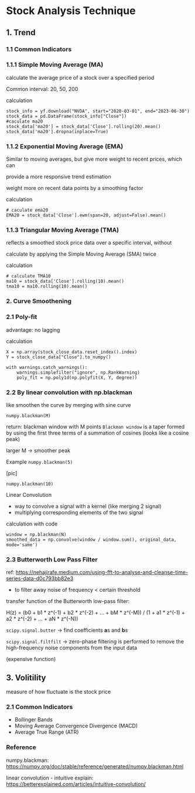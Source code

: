 # Stock Analysis Technique

## 1. Trend
### 1.1 Common Indicators
### 1.1.1 Simple Moving Average (MA)

calculate the average price of a stock over a specified period

Common interval: 20, 50, 200

calculation
```
stock_info = yf.download("NVDA", start="2020-03-01", end="2023-06-30")
stock_data = pd.DataFrame(stock_info["Close"])
#caculate ma20
stock_data['ma20'] = stock_data['Close'].rolling(20).mean()
stock_data['ma20'].dropna(inplace=True)
```


### 1.1.2 Exponential Moving Average (EMA)

Similar to moving averages, but give more weight to recent prices, which can 

provide a more responsive trend estimation

weight more on recent data points by a smoothing factor

calculation

```
# caculate ema20
EMA20 = stock_data['Close'].ewm(span=20, adjust=False).mean()
```

### 1.1.3 Triangular Moving Average (TMA)

reflects a smoothed stock price data over a specific interval, without 


calculate by applying the Simple Moving Average (SMA) twice

calculation

```
# calculate TMA10
ma10 = stock_data['Close'].rolling(10).mean()
tma10 = ma10.rolling(10).mean()
```

### 2. Curve Smoothening
### 2.1 Poly-fit

advantage: no lagging

calculation

```
X = np.array(stock_close_data.reset_index().index)
Y = stock_close_data["Close"].to_numpy()

with warnings.catch_warnings():
    warnings.simplefilter("ignore", np.RankWarning)
    poly_fit = np.poly1d(np.polyfit(X, Y, degree))
```

### 2.2 By linear convolution with np.blackman

like smoothen the curve by merging with sine curve

`numpy.blackman(M)`


return: blackman window with M points
`Blackman window` is a taper formed by using the first three terms of a summation of cosines (looks like a cosine peak)

larger M -> smoother peak

Example
`numpy.blackman(5)`

[pic]

`numpy.blackman(10)`

Linear Convolution

- way to convolve a signal with a kernel (like merging 2 signal)
- multiplying corresponding elements of the two signal

calculation with code
```
window = np.blackman(N)
smoothed_data = np.convolve(window / window.sum(), original_data, mode='same')

```
### 2.3 Butterworth Low Pass Filter

ref: https://nehajirafe.medium.com/using-fft-to-analyse-and-cleanse-time-series-data-d0c793bb82e3

- to filter away noise of frequency < certain threshold

transfer function of the Butterworth low-pass filter:

H(z) = (b0 + b1 * z^(-1) + b2 * z^(-2) + ... + bM * z^(-M)) / (1 + a1 * z^(-1) + a2 * z^(-2) + ... + aN * z^(-N))

`scipy.signal.butter` -> find coefficients **a**s and **b**s

`scipy.signal.filtfilt` -> zero-phase filtering is performed to remove the high-frequency noise components from the input data

(expensive function)

## 3. Volitility

measure of how fluctuate is the stock price

### 2.1 Common Indicators

- Bollinger Bands
- Moving Average Convergence Divergence (MACD)
- Average True Range (ATR)


### Reference

numpy.blackman: https://numpy.org/doc/stable/reference/generated/numpy.blackman.html

linear convolution - intuitive explain: https://betterexplained.com/articles/intuitive-convolution/

